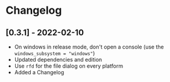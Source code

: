 # Changelog

## [0.3.1] - 2022-02-10

 * On windows in release mode, don't open a console (use the `windows_subsystem = "windows"`)
 * Updated dependencies and edition
 * Use `rfd` for the file dialog on every platform
 * Added a Changelog
